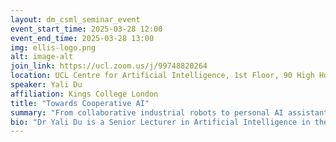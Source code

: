 ```yaml
---
layout: dm_csml_seminar_event
event_start_time: 2025-03-28 12:00
event_end_time: 2025-03-28 13:00
img: ellis-logo.png
alt: image-alt
join_link: https://ucl.zoom.us/j/99748820264
location: UCL Centre for Artificial Intelligence, 1st Floor, 90 High Holborn, London WC1V 6BH
speaker: Yali Du
affiliation: Kings College London
title: "Towards Cooperative AI"
summary: "From collaborative industrial robots to personal AI assistants, the integration of AI into our daily lives highlights the critical need for effective and reliable coordination among agents, as well as between agents and humans. This challenge centers on creating agents that not only align with user intentions but also possess the flexibility to adapt to evolving circumstances, such as the introduction of novel agents. The pursuit of multi-agent cooperation extends beyond individual interactions to encompass broader societal considerations. In this talk, I will discuss the challenges of cooperative AI, and our contributions on multi-agent cooperation, human-ai coordination and cooperative alignments."
bio: "Dr Yali Du is a Senior Lecturer in Artificial Intelligence in the Department of Informatics at King’s College London. She leads the Cooperative AI Lab. Her research aims to enable machines to exhibit cooperative and responsible behaviour in intelligent decision making tasks. Her work focuses on reinforcement learning and multi-agent cooperation, with topics such as generalization, zero-shot coordination, evaluation of human and AI players, and social agency (e.g. human-involved learning, safety and ethics). She was chosen for the AAAI New Faculty Highlights award (2023), Rising Star in AI 2023. She has given tutorials on cooperative multi-agent learning at ACML 2022 and AAAI 2023. She serves as the editor for the Journal of AAMAS and IEEE Transactions on AI, and is part of the organising committee for AAMAS 2023. Her research is also supported by the Engineering and Physical Sciences Research Council (UKRI-EPSRC)."
---
```

